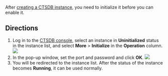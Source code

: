After [creating a CTSDB instance](https://intl.cloud.tencent.com/document/product/1100/40933), you need to initialize it before you can enable it.


## Directions
1. Log in to the [CTSDB console](https://console.cloud.tencent.com/ctsdb), select an instance in **Uninitialized** status in the instance list, and select **More** > **Initialize** in the **Operation** column.
![](https://main.qcloudimg.com/raw/faf2f613565dd49dbe1d99fb196e3100.png)
2. In the pop-up window, set the port and password and click **OK**.
![](https://main.qcloudimg.com/raw/398f2fe1c3def3aec4f11f0587e60c8b.png)
3. You will be redirected to the instance list. After the status of the instance becomes **Running**, it can be used normally.
